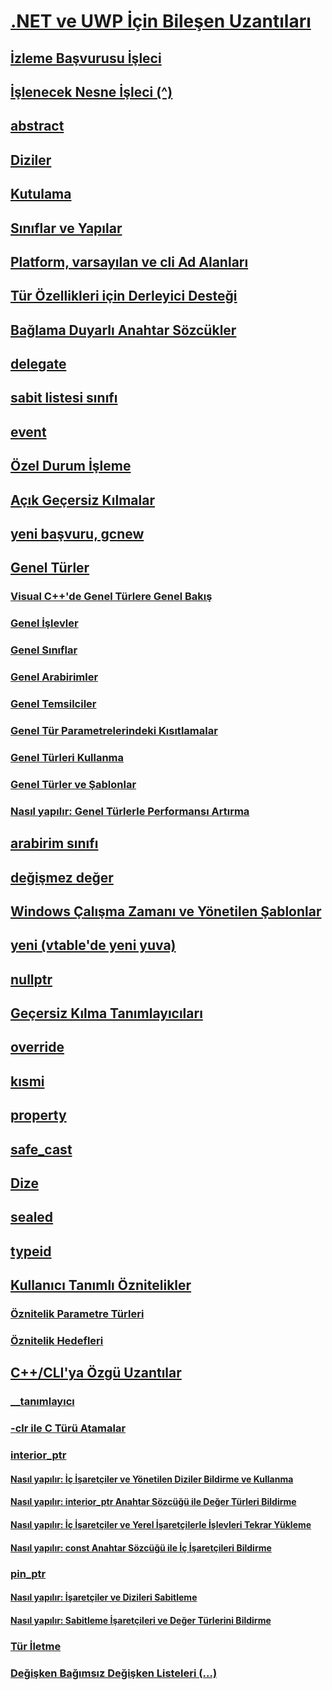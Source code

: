 # [.NET ve UWP İçin Bileşen Uzantıları](component-extensions-for-runtime-platforms.md)
## [İzleme Başvurusu İşleci](tracking-reference-operator-cpp-component-extensions.md)
## [İşlenecek Nesne İşleci (^)](handle-to-object-operator-hat-cpp-component-extensions.md)
## [abstract](abstract-cpp-component-extensions.md)
## [Diziler](arrays-cpp-component-extensions.md)
## [Kutulama](boxing-cpp-component-extensions.md)
## [Sınıflar ve Yapılar](classes-and-structs-cpp-component-extensions.md)
## [Platform, varsayılan ve cli Ad Alanları](platform-default-and-cli-namespaces-cpp-component-extensions.md)
## [Tür Özellikleri için Derleyici Desteği](compiler-support-for-type-traits-cpp-component-extensions.md)
## [Bağlama Duyarlı Anahtar Sözcükler](context-sensitive-keywords-cpp-component-extensions.md)
## [delegate](delegate-cpp-component-extensions.md)
## [sabit listesi sınıfı](enum-class-cpp-component-extensions.md)
## [event](event-cpp-component-extensions.md)
## [Özel Durum İşleme](exception-handling-cpp-component-extensions.md)
## [Açık Geçersiz Kılmalar](explicit-overrides-cpp-component-extensions.md)
## [yeni başvuru, gcnew](ref-new-gcnew-cpp-component-extensions.md)
## [Genel Türler](generics-cpp-component-extensions.md)
### [Visual C++'de Genel Türlere Genel Bakış](overview-of-generics-in-visual-cpp.md)
### [Genel İşlevler](generic-functions-cpp-cli.md)
### [Genel Sınıflar](generic-classes-cpp-cli.md)
### [Genel Arabirimler](generic-interfaces-visual-cpp.md)
### [Genel Temsilciler](generic-delegates-visual-cpp.md)
### [Genel Tür Parametrelerindeki Kısıtlamalar](constraints-on-generic-type-parameters-cpp-cli.md)
### [Genel Türleri Kullanma](consuming-generics-cpp-cli.md)
### [Genel Türler ve Şablonlar](generics-and-templates-visual-cpp.md)
### [Nasıl yapılır: Genel Türlerle Performansı Artırma](how-to-improve-performance-with-generics-visual-cpp.md)
## [arabirim sınıfı](interface-class-cpp-component-extensions.md)
## [değişmez değer](literal-cpp-component-extensions.md)
## [Windows Çalışma Zamanı ve Yönetilen Şablonlar](windows-runtime-and-managed-templates-cpp-component-extensions.md)
## [yeni (vtable'de yeni yuva)](new-new-slot-in-vtable-cpp-component-extensions.md)
## [nullptr](nullptr-cpp-component-extensions.md)
## [Geçersiz Kılma Tanımlayıcıları](override-specifiers-cpp-component-extensions.md)
## [override](override-cpp-component-extensions.md)
## [kısmi](partial-cpp-component-extensions.md)
## [property](property-cpp-component-extensions.md)
## [safe_cast](safe-cast-cpp-component-extensions.md)
## [Dize](string-cpp-component-extensions.md)
## [sealed](sealed-cpp-component-extensions.md)
## [typeid](typeid-cpp-component-extensions.md)
## [Kullanıcı Tanımlı Öznitelikler](user-defined-attributes-cpp-component-extensions.md)
### [Öznitelik Parametre Türleri](attribute-parameter-types-cpp-component-extensions.md)
### [Öznitelik Hedefleri](attribute-targets-cpp-component-extensions.md)
## [C++/CLI'ya Özgü Uzantılar](extensions-that-are-specific-to-cpp-cli.md)
### [__tanımlayıcı](identifier-cpp-cli.md)
### [-clr ile C Türü Atamalar](c-style-casts-with-clr-cpp-cli.md)
### [interior_ptr](interior-ptr-cpp-cli.md)
#### [Nasıl yapılır: İç İşaretçiler ve Yönetilen Diziler Bildirme ve Kullanma](how-to-declare-and-use-interior-pointers-and-managed-arrays-cpp-cli.md)
#### [Nasıl yapılır: interior_ptr Anahtar Sözcüğü ile Değer Türleri Bildirme](how-to-declare-value-types-with-the-interior-ptr-keyword-cpp-cli.md)
#### [Nasıl yapılır: İç İşaretçiler ve Yerel İşaretçilerle İşlevleri Tekrar Yükleme](how-to-overload-functions-with-interior-pointers-and-native-pointers-cpp-cli.md)
#### [Nasıl yapılır: const Anahtar Sözcüğü ile İç İşaretçileri Bildirme](how-to-declare-interior-pointers-with-the-const-keyword-cpp-cli.md)
### [pin_ptr](pin-ptr-cpp-cli.md)
#### [Nasıl yapılır: İşaretçiler ve Dizileri Sabitleme](how-to-pin-pointers-and-arrays.md)
#### [Nasıl yapılır: Sabitleme İşaretçileri ve Değer Türlerini Bildirme](how-to-declare-pinning-pointers-and-value-types.md)
### [Tür İletme](type-forwarding-cpp-cli.md)
### [Değişken Bağımsız Değişken Listeleri (...)](variable-argument-lists-dot-dot-dot-cpp-cli.md)
